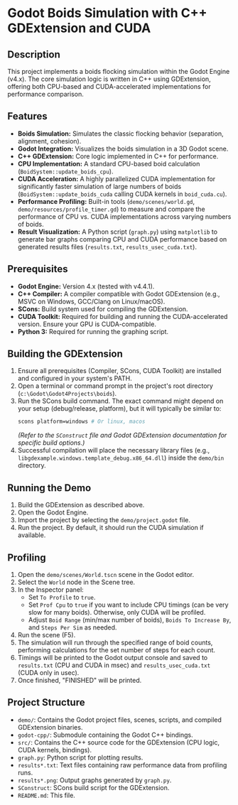 # Godot Boids Simulation with C++ GDExtension and CUDA

## Description

This project implements a boids flocking simulation within the Godot Engine (v4.x). The core simulation logic is written in C++ using GDExtension, offering both CPU-based and CUDA-accelerated implementations for performance comparison.

## Features

*   **Boids Simulation:** Simulates the classic flocking behavior (separation, alignment, cohesion).
*   **Godot Integration:** Visualizes the boids simulation in a 3D Godot scene.
*   **C++ GDExtension:** Core logic implemented in C++ for performance.
*   **CPU Implementation:** A standard CPU-based boid calculation (`BoidSystem::update_boids_cpu`).
*   **CUDA Acceleration:** A highly parallelized CUDA implementation for significantly faster simulation of large numbers of boids (`BoidSystem::update_boids_cuda` calling CUDA kernels in `boid_cuda.cu`).
*   **Performance Profiling:** Built-in tools (`demo/scenes/world.gd`, `demo/resources/profile_timer.gd`) to measure and compare the performance of CPU vs. CUDA implementations across varying numbers of boids.
*   **Result Visualization:** A Python script (`graph.py`) using `matplotlib` to generate bar graphs comparing CPU and CUDA performance based on generated results files (`results.txt`, `results_usec_cuda.txt`).

## Prerequisites

*   **Godot Engine:** Version 4.x (tested with v4.4.1).
*   **C++ Compiler:** A compiler compatible with Godot GDExtension (e.g., MSVC on Windows, GCC/Clang on Linux/macOS).
*   **SCons:** Build system used for compiling the GDExtension.
*   **CUDA Toolkit:** Required for building and running the CUDA-accelerated version. Ensure your GPU is CUDA-compatible.
*   **Python 3:** Required for running the graphing script.

## Building the GDExtension

1.  Ensure all prerequisites (Compiler, SCons, CUDA Toolkit) are installed and configured in your system's PATH.
2.  Open a terminal or command prompt in the project's root directory (`c:\Godot\Godot4Projects\boids`).
3.  Run the SCons build command. The exact command might depend on your setup (debug/release, platform), but it will typically be similar to:
    ```bash
    scons platform=windows # Or linux, macos
    ```
    *(Refer to the `SConstruct` file and Godot GDExtension documentation for specific build options.)*
4.  Successful compilation will place the necessary library files (e.g., `libgdexample.windows.template_debug.x86_64.dll`) inside the `demo/bin` directory.

## Running the Demo

1.  Build the GDExtension as described above.
2.  Open the Godot Engine.
3.  Import the project by selecting the `demo/project.godot` file.
5.  Run the project. By default, it should run the CUDA simulation if available.

## Profiling

1.  Open the `demo/scenes/World.tscn` scene in the Godot editor.
2.  Select the `World` node in the Scene tree.
3.  In the Inspector panel:
    *   Set `To Profile` to `true`.
    *   Set `Prof Cpu` to `true` if you want to include CPU timings (can be very slow for many boids). Otherwise, only CUDA will be profiled.
    *   Adjust `Boid Range` (min/max number of boids), `Boids To Increase By`, and `Steps Per Sim` as needed.
4.  Run the scene (F5).
5.  The simulation will run through the specified range of boid counts, performing calculations for the set number of steps for each count.
6.  Timings will be printed to the Godot output console and saved to `results.txt` (CPU and CUDA in msec) and `results_usec_cuda.txt` (CUDA only in usec).
7.  Once finished, "FINISHED" will be printed.

## Project Structure

*   `demo/`: Contains the Godot project files, scenes, scripts, and compiled GDExtension binaries.
*   `godot-cpp/`: Submodule containing the Godot C++ bindings.
*   `src/`: Contains the C++ source code for the GDExtension (CPU logic, CUDA kernels, bindings).
*   `graph.py`: Python script for plotting results.
*   `results*.txt`: Text files containing raw performance data from profiling runs.
*   `results*.png`: Output graphs generated by `graph.py`.
*   `SConstruct`: SCons build script for the GDExtension.
*   `README.md`: This file.
